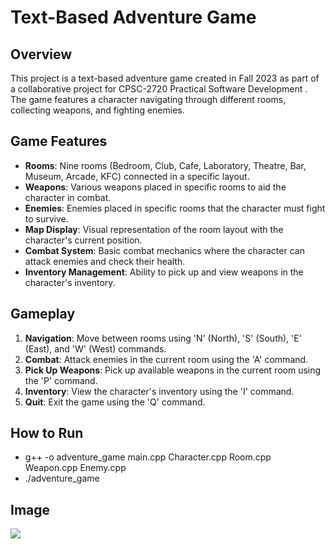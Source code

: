 # Text-Based Adventure Game

## Overview

This project is a text-based adventure game created in Fall 2023 as part of a collaborative project for CPSC-2720 Practical Software Development . The game features a character navigating through different rooms, collecting weapons, and fighting enemies.

## Game Features

- **Rooms**: Nine rooms (Bedroom, Club, Cafe, Laboratory, Theatre, Bar, Museum, Arcade, KFC) connected in a specific layout.
- **Weapons**: Various weapons placed in specific rooms to aid the character in combat.
- **Enemies**: Enemies placed in specific rooms that the character must fight to survive.
- **Map Display**: Visual representation of the room layout with the character's current position.
- **Combat System**: Basic combat mechanics where the character can attack enemies and check their health.
- **Inventory Management**: Ability to pick up and view weapons in the character's inventory.

## Gameplay

1. **Navigation**: Move between rooms using 'N' (North), 'S' (South), 'E' (East), and 'W' (West) commands.
2. **Combat**: Attack enemies in the current room using the 'A' command.
3. **Pick Up Weapons**: Pick up available weapons in the current room using the 'P' command.
4. **Inventory**: View the character's inventory using the 'I' command.
5. **Quit**: Exit the game using the 'Q' command.

## How to Run
- g++ -o adventure_game main.cpp Character.cpp Room.cpp Weapon.cpp Enemy.cpp
- ./adventure_game
## Image 
![](image/Output.png)
